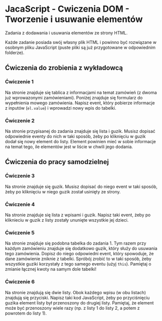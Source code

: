 # JacaScript - Cwiczenia DOM - Tworzenie i usuwanie elementów

Zadania z dodawania i usuwania elementów ze strony HTML.

Każde zadanie posiada swój własny plik HTML i powinno być rozwiązane w osobnym pliku JavaScript (puste pliki są już przygotowane w odpowiednim folderze).

## Ćwiczenia do zrobienia z wykładowcą

### Ćwiczenie 1

Na stronie znajduje się tablica z informacjami na temat zamówień (z dwoma już wprowazonymi zamówieniami).
Poniżej znajduje się formularz do wypełnienia mowego zamówienia.
Napisz event, który pobierze informacje z inputów (```el.value```) i wprowadzi nowy wpis do tabelki.

###  Ćwiczenie 2
Na stronie przypisanej do zadania znajduje się lista i guzik. Musisz dopisać odpowiednie eventy do nich w taki sposób, żeby po kliknięciu w guzik dodał się nowy element do listy. Element powinien mieć w sobie informacje na temat tego, ile elementów jest w liście w chwili jego dodania.

## Ćwiczenia do pracy samodzielnej

### Ćwiczenie 3
Na stronie znajduje się guzik. Musisz dopisać do niego event w taki sposób, żeby po kliknięciu w niego guzik został usinięty ze strony.

### Ćwiczenie 4
Na stronie znajduje się lista z wpisami i guzik. Napisz taki event, żeby po kliknieciu w guzik z listy zostały ununięte wszystkie jej dzieci.

### Ćwiczenie 5
Na stronie znajduje się podobna tabelka do zadania 1. Tym razem przy każdym zamówieniu znajduje się dodatkowo guzik, który służy do usuwania tego zamówienia.
Dopisz do niego odpowiedni event, który spowoduje, że dane zamówienie zniknie z tabelki. Spróbój zrobić to w taki sposób, żeby wszystkie guziki korzystały z tego samego eventu (użyj ```this```).
Pamiętaj o zmianie łącznej kwoty na samym dole tabelki!

### Ćwiczenie 6
Na stronie znajdują się dwie listy. Obok każdego wpisu (w obu listach) znajdują się przyciski. 
Napisz taki kod JavaScript, żeby po przyciśnięciu guzika element listy był przenoszony do drugiej listy.
Pamiętaj, że element może być przenoszony wiele razy (np. z listy 1 do listy 2, a potem z powrotem do listy 1).


